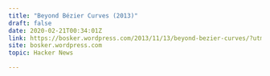 ```yaml
---
title: "Beyond Bézier Curves (2013)"
draft: false
date: 2020-02-21T00:34:01Z
link: https://bosker.wordpress.com/2013/11/13/beyond-bezier-curves/?utm_medium=RSS&utm_source=hune
site: bosker.wordpress.com
topic: Hacker News  

---
```

